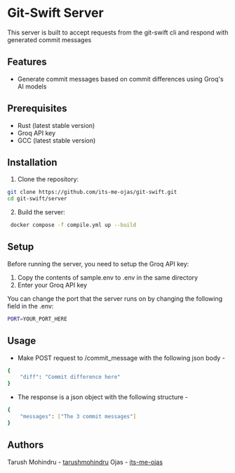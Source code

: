 # Git-Swift Server

This server is built to accept requests from the git-swift cli and respond with generated commit messages

## Features

- Generate commit messages based on commit differences using Groq's AI models

## Prerequisites

- Rust (latest stable version)
- Groq API key
- GCC (latest stable version)

## Installation

1. Clone the repository:
```sh
git clone https://github.com/its-me-ojas/git-swift.git
cd git-swift/server
```
2. Build the server:
```sh
 docker compose -f compile.yml up --build 
```

## Setup

Before running the server, you need to setup the Groq API key:
1. Copy the contents of sample.env to .env in the same directory
2. Enter your Groq API key

You can change the port that the server runs on by changing the following field in the .env:
```sh
PORT=YOUR_PORT_HERE
```

## Usage

- Make POST request to /commit_message with the following json body -
```sh
{
    "diff": "Commit difference here"
}
```
- The response is a json object with the following structure -
```sh
{
    "messages": ["The 3 commit messages"]
}
```

## Authors

Tarush Mohindru - [tarushmohindru](http://github.com/tarushmohindru)
Ojas - [its-me-ojas](http://github.com/its-me-ojas)
